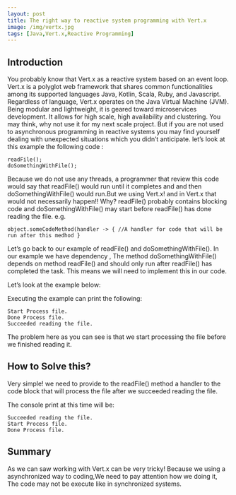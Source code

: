 ```yaml
---
layout: post
title: The right way to reactive system programming with Vert.x
image: /img/vertx.jpg 
tags: [Java,Vert.x,Reactive Programming]
---
```


## Introduction
You probably know that Vert.x as a reactive system based on an event loop. Vert.x is a polyglot web framework that shares common functionalities among its supported languages Java, Kotlin, Scala, Ruby, and Javascript. Regardless of language, Vert.x operates on the Java Virtual Machine (JVM). Being modular and lightweight, it is geared toward microservices development. It allows for high scale, high availability and clustering. You may think, why not use it for my next scale project. But if you are not used to asynchronous programming in reactive systems you may find yourself dealing with unexpected situations which you didn’t anticipate. let’s look at this example the following code :
```
readFile(); 
doSomethingWithFile();
```
Because we do not use any threads, a programmer that review this code would say that readFile() would run until it completes and and then doSomethingWithFile() would run.But we using Vert.x! and in Vert.x that would not necessarily happen!! Why? readFile() probably contains blocking code and doSomethingWithFile() may start before readFile() has done reading the file.
e.g.

```
object.someCodeMethod(handler -> { //A handler for code that will be run after this medhod }
```

Let’s go back to our example of readFile() and doSomethingWithFile(). In our example we have dependency , The method doSomethingWithFile() depends on method readFile() and should only run after readFile() has completed the task. This means we will need to implement this in our code.

Let’s look at the example below:
<script src="https://gist.github.com/OneManCrew/bbe213a90b229263475f6175088cfba7.js"></script>

Executing the example can print the following:
```
Start Process file.
Done Process file.
Succeeded reading the file.
```
The problem here as you can see is that we start processing the file before we finished reading it.

## How to Solve this?
Very simple! we need to provide to the readFile() method a handler to the code block that will process the file after we succeeded reading the file.
<script src="https://gist.github.com/OneManCrew/600f35f4268b9946ce90559b776b4cf1.js"></script>

The console print at this time will be:
```
Succeeded reading the file.
Start Process file.
Done Process file.
```

## Summary
As we can saw working with Vert.x can be very tricky! Because we using a asynchronized way to coding,We need to pay attention how we doing it, The code may not be execute like in synchronized systems.
